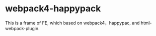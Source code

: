 # webpack4-happypack
This is a frame of FE, which based on webpack4，happypac, and html-webpack-plugin.
